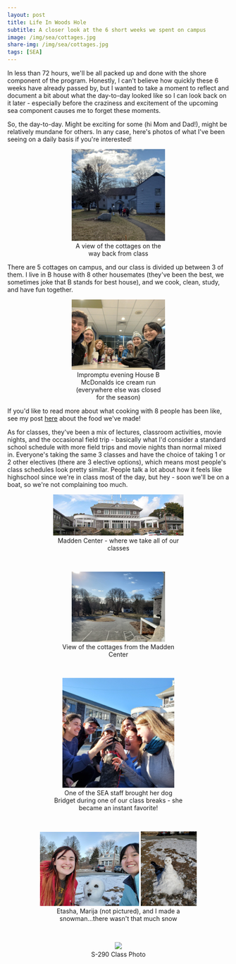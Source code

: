 ```yaml
---
layout: post
title: Life In Woods Hole
subtitle: A closer look at the 6 short weeks we spent on campus
image: /img/sea/cottages.jpg
share-img: /img/sea/cottages.jpg
tags: [SEA]
---
```

In less than 72 hours, we'll be all packed up and done with the shore component of the program. Honestly, I can't believe how quickly these 6 weeks have already passed by, but I wanted to take a moment to reflect and document a bit about what the day-to-day looked like so I can look back on it later - especially before the craziness and excitement of the upcoming sea component causes me to forget these moments.

So, the day-to-day. Might be exciting for some (hi Mom and Dad!), might be relatively mundane for others. In any case, here's photos of what I've been seeing on a daily basis if you're interested!

<center>
  <figure>
    <img src="/img/sea/cottages.jpg" style="width:50%">
    <figcaption style="width:50%">A view of the cottages on the way back from class</figcaption>
  </figure>
</center>

There are 5 cottages on campus, and our class is divided up between 3 of them. I live in B house with 8 other housemates (they've been the best, we sometimes joke that B stands for best house), and we cook, clean, study, and have fun together.

<center>
  <figure>
    <img src="/img/sea/mcdonalds.jpg" style="width:50%">
    <figcaption style="width:50%">Impromptu evening House B McDonalds ice cream run (everywhere else was closed for the season)</figcaption>
  </figure>
</center>

If you'd like to read more about what cooking with 8 people has been like, see my post
[here](/food)
about the food we've made!

As for classes, they've been a mix of lectures, classroom activities, movie nights, and the occasional field trip - basically what I'd consider a standard school schedule with more field trips and movie nights than normal mixed in. Everyone's taking the same 3 classes and have the choice of taking 1 or 2 other electives (there are 3 elective options), which means most people's class schedules look pretty similar. People talk a lot about how it feels like highschool since we're in class most of the day, but hey - soon we'll be on a boat, so we're not complaining too much.

<center>
  <figure>
    <img src="/img/sea/madden_center.jpg" style="width:70%">
    <figcaption style="width:70%">Madden Center - where we take all of our classes</figcaption>
  </figure>
</center>

<br>

<center>
  <figure>
    <img src="/img/sea/view_from_madden.jpg" style="width:50%">
    <figcaption style="width:70%">View of the cottages from the Madden Center</figcaption>
  </figure>
</center>

<br>

<center>
  <figure>
    <img src="/img/sea/dog.jpg" style="width:60%">
    <figcaption style="width:70%">One of the SEA staff brought her dog Bridget during one of our class breaks - she became an instant favorite!</figcaption>
  </figure>
</center>

<br>

<center>
  <figure>
    <img src="/img/sea/snowman2.jpg" style="width:53%">
    <img src="/img/sea/snowman.jpg" style="width:30%">
    <figcaption style="width:70%">Etasha, Marija (not pictured), and I made a snowman...there wasn't that much snow</figcaption>
  </figure>
</center>

<br>

<center>
  <figure>
    <img src="/img/sea/s290.jpg" style="width:90%">
    <figcaption style="width:70%">S-290 Class Photo</figcaption>
  </figure>
</center>
